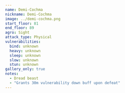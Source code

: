 ```yaml
---
name: Demi-Cochma
nickname: Demi-Cochma
image: ../demi-cochma.png
start_floor: 81
end_floor: 89
agro: Sight
attack_type: Physical
vulnerabilities:
  bind: unknown
  heavy: unknown
  sleep: unknown
  slow: unknown
  stun: unknown
gallery_only: true
notes:
  - Dread beast
  - "Grants 30m vulnerability down buff upon defeat"
---
```

